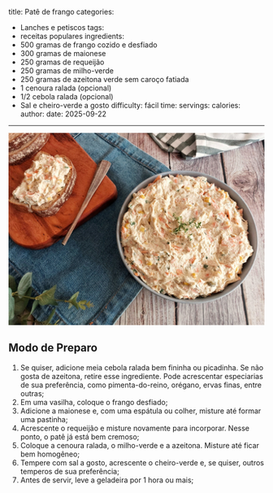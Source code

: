 title: Patê de frango
categories:
  - Lanches e petiscos
tags:
  - receitas populares
ingredients:
  - 500 gramas de frango cozido e desfiado
  - 300 gramas de maionese
  - 250 gramas de requeijão
  - 250 gramas de milho-verde
  - 250 gramas de azeitona verde sem caroço fatiada
  - 1 cenoura ralada (opcional)
  - 1/2 cebola ralada (opcional)
  - Sal e cheiro-verde a gosto
difficulty: fácil
time:
servings:
calories: 
author:
date: 2025-09-22
---
![Patê de frango](/images/pat_de_frango.jpg)

## Modo de Preparo
1. Se quiser, adicione meia cebola ralada bem fininha ou picadinha. Se não gosta de azeitona, retire esse ingrediente. Pode acrescentar especiarias de sua preferência, como pimenta-do-reino, orégano, ervas finas, entre outras;
2. Em uma vasilha, coloque o frango desfiado;
3. Adicione a maionese e, com uma espátula ou colher, misture até formar uma pastinha;
4. Acrescente o requeijão e misture novamente para incorporar. Nesse ponto, o patê já está bem cremoso;
5. Coloque a cenoura ralada, o milho-verde e a azeitona. Misture até ficar bem homogêneo;
6. Tempere com sal a gosto, acrescente o cheiro-verde e, se quiser, outros temperos de sua preferência;
7. Antes de servir, leve a geladeira por 1 hora ou mais;